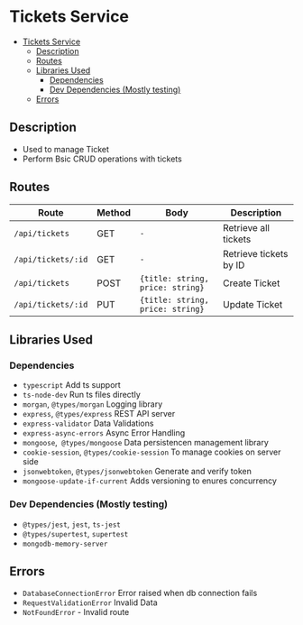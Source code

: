 # Tickets Service

- [Tickets Service](#tickets-service)
  - [Description](#description)
  - [Routes](#routes)
  - [Libraries Used](#libraries-used)
    - [Dependencies](#dependencies)
    - [Dev Dependencies (Mostly testing)](#dev-dependencies-mostly-testing)
  - [Errors](#errors)

## Description

- Used to manage Ticket
- Perform Bsic CRUD operations with tickets

## Routes

| Route              | Method | Body                             | Description            |
| ------------------ | ------ | -------------------------------- | ---------------------- |
| `/api/tickets`     | GET    | `-`                              | Retrieve all tickets   |
| `/api/tickets/:id` | GET    | `-`                              | Retrieve tickets by ID |
| `/api/tickets`     | POST   | `{title: string, price: string}` | Create Ticket          |
| `/api/tickets/:id` | PUT    | `{title: string, price: string}` | Update Ticket          |

## Libraries Used

### Dependencies

- `typescript` Add ts support
- `ts-node-dev` Run ts files directly
- `morgan`, `@types/morgan` Logging library
- `express`, `@types/express` REST API server
- `express-validator` Data Validations
- `express-async-errors` Async Error Handling
- `mongoose`,` @types/mongoose` Data persistencen management library
- `cookie-session`, `@types/cookie-session` To manage cookies on server side
- `jsonwebtoken`, `@types/jsonwebtoken` Generate and verify token
- `mongoose-update-if-current` Adds versioning to enures concurrency

### Dev Dependencies (Mostly testing)

- `@types/jest`, `jest`, `ts-jest`
- `@types/supertest`, `supertest`
- `mongodb-memory-server`

## Errors

- `DatabaseConnectionError` Error raised when db connection fails
- `RequestValidationError` Invalid Data
- `NotFoundError` - Invalid route
